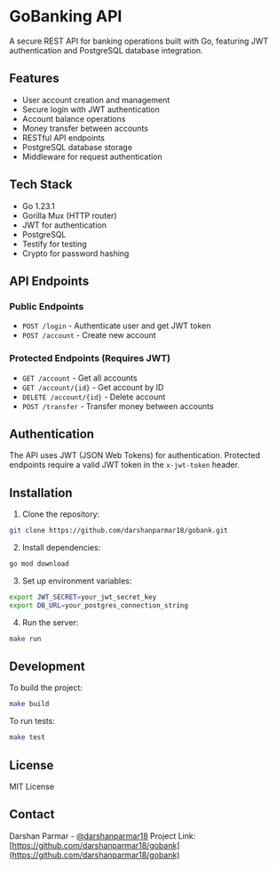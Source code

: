 # GoBanking API

A secure REST API for banking operations built with Go, featuring JWT authentication and PostgreSQL database integration.

## Features

- User account creation and management
- Secure login with JWT authentication
- Account balance operations
- Money transfer between accounts
- RESTful API endpoints
- PostgreSQL database storage
- Middleware for request authentication

## Tech Stack

- Go 1.23.1
- Gorilla Mux (HTTP router)
- JWT for authentication
- PostgreSQL
- Testify for testing
- Crypto for password hashing

## API Endpoints

### Public Endpoints

- `POST /login` - Authenticate user and get JWT token
- `POST /account` - Create new account

### Protected Endpoints (Requires JWT)

- `GET /account` - Get all accounts
- `GET /account/{id}` - Get account by ID
- `DELETE /account/{id}` - Delete account
- `POST /transfer` - Transfer money between accounts

## Authentication

The API uses JWT (JSON Web Tokens) for authentication. Protected endpoints require a valid JWT token in the `x-jwt-token` header.

## Installation

1. Clone the repository:

```bash
git clone https://github.com/darshanparmar18/gobank.git
```

2. Install dependencies:

```bash
go mod download
```

3. Set up environment variables:

```bash
export JWT_SECRET=your_jwt_secret_key
export DB_URL=your_postgres_connection_string
```

4. Run the server:

```bash
make run
```

## Development

To build the project:

```bash
make build
```

To run tests:

```bash
make test
```

## License

MIT License

## Contact

Darshan Parmar - [@darshanparmar18](https://github.com/darshanparmar18)
Project Link: [https://github.com/darshanparmar18/gobank](https://github.com/darshanparmar18/gobank)
